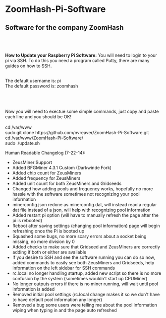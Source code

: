 ZoomHash-Pi-Software
====================

<h2>Software for the company ZoomHash</h2>

<br />
<br />
<br />
<strong>How to Update your Raspberry Pi Software:</strong>
You will need to login to your pi via SSH. To do this you need a program called Putty, there are many guides on how to SSH. 

<br />The default username is: pi<br />
The default password is: zoomhash

<br />
<br />
<br />
Now you will need to exectue some simple commands, just copy and paste each line and you should be OK!<br /><br />
cd /var/www<br />
sudo git clone https://github.com/nvreaver/ZoomHash-Pi-Software.git<br />
cd /var/www/ZoomHash-Pi-Software/<br />
sudo ./update.sh<br />


Human Readable Changelog (7-22-14):<br />
<ul>
<li>ZeusMiner Support<br /></li>
<li>Added BFGMiner 4.3.1 Custom (Darkwinde Fork)<br /></li>
<li>Added chip count for ZeusMiners<br /></li>
<li>Added frequency for ZeusMiners<br /></li>
<li>Added unit count for both ZeusMiners and Gridseeds<br /></li>
<li>Changed how adding pools and frequency works, hopefully no more hassle with the software sometimes not recognizing your pool information<br /></li>
<li>minerconfig.json redone as minerconfig.dat, will instead read a regular dat file instead of a json, will help with recognizing pool information<br /></li>
<li>Added restart pi option (will have to manually refresh the page after the pi is rebooted)<br /></li>
<li>Reboot after saving settings (changing pool information) page will begin refreshing once the Pi is booted up<br /></li>
<li>Squashed some bugs, no more scary errors about a socket being missing, no more division by 0<br /></li>
<li>Added checks to make sure that Gridseed and ZeusMiners are correctly adding if both or either are available<br /></li>
<li>If you desire to SSH and see the software running you can do so now, added commands to easily see both ZeusMiners and Gridseeds, help information on the left sidebar for SSH commands<br /></li>
<li>rc.local no longer handling startup, added new script so there is no more confusion by the system (sometimes wouldn't start up CPUMiner)<br /></li>
<li>No longer outputs errors if there is no miner running, will wait until pool information is added<br /></li>
<li>Removed initial pool settings (rc.local change makes it so we don't have to have default pool information any longer)<br /></li>
<li>Removed a bug some users were telling me about the pool information wiping when typing in and the page auto refreshed<br /></li>
</ul>
